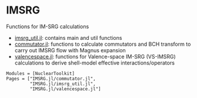 # IMSRG

Functions for IM-SRG calculations
- [imsrg_util.jl](https://github.com/SotaYoshida/NuclearToolkit.jl/tree/main/src/IMSRG.jl/imsrg_util.jl): contains main and util functions 
- [commutator.jl](https://github.com/SotaYoshida/NuclearToolkit.jl/tree/main/src/IMSRG.jl/commutator.jl): functions to calculate commutators and BCH transform to carry out IMSRG flow with Magnus expansion
- [valencespace.jl](https://github.com/SotaYoshida/NuclearToolkit.jl/tree/main/src/IMSRG.jl/valencespace.jl): functions for Valence-space IM-SRG (VS-IMSRG) calculations to derive shell-model effective interactions/operators


```@autodocs
Modules = [NuclearToolkit]
Pages = ["IMSRG.jl/commutator.jl",
         "IMSRG.jl/imsrg_util.jl",
         "IMSRG.jl/valencespace.jl"]
``` 
